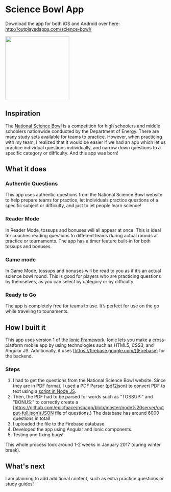 # Science Bowl App
Download the app for both iOS and Android over here: http://outplayedapps.com/science-bowl/

<img src="http://outplayedapps.com/wp-content/uploads/2017/04/android1.png" width="200">

## Inspiration
The [National Science Bowl](https://science.energy.gov/wdts/nsb) is a competition for high schoolers and middle schoolers nationwide conducted by the Department of Energy. There are many study sets available for teams to practice. However, when practicing with my team, I realized that it would be easier if we had an app which let us practice individual questions individually, and narrow down questions to  a specific category or difficulty. And this app was born!

## What it does

### Authentic Questions
This app uses authentic questions from the National Science Bowl website to help prepare teams for practice, let individuals practice questions of a specific subject or difficulty, and just to let people learn science!

### Reader Mode
In Reader Mode, tossups and bonuses will all appear at once. This is ideal for coaches reading questions to different teams during actual rounds at practice or tournaments. The app has a timer feature built-in for both tossups and bonuses.

### Game mode
In Game Mode, tossups and bonuses will be read to you as if it’s an actual science bowl round. This is good for players who are practicing questions by themselves, as you can select by category or by difficulty.

### Ready to Go
The app is completely free for teams to use. It’s perfect for use on the go while traveling to tounaments.

## How I built it
This app uses version 1 of the [Ionic Framework](https://ionicframework.com/). Ionic lets you make a cross-platform mobile app by using technologies such as HTML5, CSS3, and Angular JS. Additionally, it uses [https://firebase.google.com/](Firebase) for the backend.

### Steps
1. I had to get the questions from the National Science Bowl website. Since they are in PDF format, I used a PDF Parser (pdf2json) to convert PDF to text using a [script in Node JS](https://github.com/epicfaace/nsbapp/blob/master/node%20server/upload.js).
2. Then, the PDF had to be parsed for words such as "TOSSUP:" and "BONUS:" to correctly create a [https://github.com/epicfaace/nsbapp/blob/master/node%20server/output-full.json](JSON file of questions.) The database has around 6000 questions in total!
3. I uploaded the file to the Firebase database. 
4. Developed the app using Angular and Ionic components.
5. Testing and fixing bugs!

This whole process took around 1-2 weeks in January 2017 (during winter break).

## What's next
I am planning to add additional content, such as extra practice questions or study guides!
